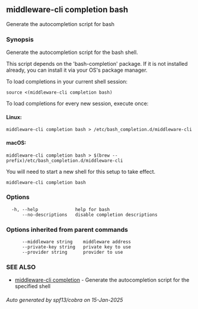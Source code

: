 ## middleware-cli completion bash

Generate the autocompletion script for bash

### Synopsis

Generate the autocompletion script for the bash shell.

This script depends on the 'bash-completion' package.
If it is not installed already, you can install it via your OS's package manager.

To load completions in your current shell session:

	source <(middleware-cli completion bash)

To load completions for every new session, execute once:

#### Linux:

	middleware-cli completion bash > /etc/bash_completion.d/middleware-cli

#### macOS:

	middleware-cli completion bash > $(brew --prefix)/etc/bash_completion.d/middleware-cli

You will need to start a new shell for this setup to take effect.


```
middleware-cli completion bash
```

### Options

```
  -h, --help              help for bash
      --no-descriptions   disable completion descriptions
```

### Options inherited from parent commands

```
      --middleware string    middleware address
      --private-key string   private key to use
      --provider string      provider to use
```

### SEE ALSO

* [middleware-cli completion](middleware-cli_completion.md)	 - Generate the autocompletion script for the specified shell

###### Auto generated by spf13/cobra on 15-Jan-2025
